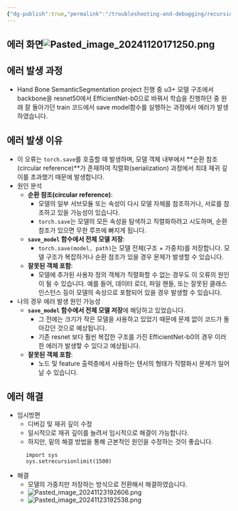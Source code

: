 ```yaml
---
{"dg-publish":true,"permalink":"/troubleshooting-and-debugging/recursion-error/","created":"2024-11-20T17:11:23.179+09:00","updated":"2025-02-15T18:06:37.948+09:00"}
---
```


## 에러 화면![Pasted_image_20241120171250.png](/img/user/Pasted_image_20241120171250.png)
## 에러 발생 과정
- Hand Bone SemanticSegmentation project 진행 중 u3+ 모델 구조에서 backbone을 resnet50에서 EfficientNet-b0으로 바꿔서 학습을 진행하던 중 원래 잘 돌아가던 train 코드에서 save model함수를 실행하는 과정에서 에러가 발생하였습니다. 
## 에러 발생 이유
- 이 오류는 `torch.save`를 호출할 때 발생하며, 모델 객체 내부에서 **순환 참조(circular reference)**가 존재하여 직렬화(serialization) 과정에서 최대 재귀 깊이를 초과했기 때문에 발생합니다.
- 원인 분석
	- **순환 참조(circular reference)**:
		- 모델의 일부 서브모듈 또는 속성이 다시 모델 자체를 참조하거나, 서로를 참조하고 있을 가능성이 있습니다.
		- `torch.save`는 모델의 모든 속성을 탐색하고 직렬화하려고 시도하며, 순환 참조가 있으면 무한 루프에 빠지게 됩니다.
	- **`save_model` 함수에서 전체 모델 저장**:
		- `torch.save(model, path)`는 모델 전체(구조 + 가중치)를 저장합니다. 모델 구조가 복잡하거나 순환 참조가 있을 경우 문제가 발생할 수 있습니다.
	- **잘못된 객체 포함**:
		- 모델에 추가된 사용자 정의 객체가 직렬화할 수 없는 경우도 이 오류의 원인이 될 수 있습니다. 예를 들어, 데이터 로더, 파일 핸들, 또는 잘못된 클래스 인스턴스 등이 모델의 속성으로 포함되어 있을 경우 발생할 수 있습니다.
- 나의 경우 에러 발생 원인 가능성
	- **`save_model` 함수에서 전체 모델 저장**에 해당하고 있었습니다. 
		- 그 전에는 크기가 작은 모델을 사용하고 있었기 때문에 문제 없이 코드가 돌아갔던 것으로 예상됩니다.
		- 기존 resnet 보다 훨씬 복잡한 구조를 가진 EfficientNet-b0의 경우 이러한 에러가 발생핳 수 있다고 예상됩니다.
	- **잘못된 객체 포함**:
		- 노드 및 feature 출력층에서 사용하는 텐서의 형태가 직렬화시 문제가 일어날 수 있습니다.
## 에러 해결
- 임시방편
	- 디버깅 및 재귀 깊이 수정
	- 일시적으로 재귀 깊이를 늘려서 임시적으로 해결이 가능합니다.
	- 하지만, 밑의 해결 방법을 통해 근본적인 원인을 수정하는 것이 좋습니다.
```
	  import sys 
	  sys.setrecursionlimit(1500)
```
- 해결
	- 모델의 가중치만 저장하는 방식으로 전환해서 해결하였습니다.
	- ![Pasted_image_20241123192606.png](/img/user/Pasted_image_20241123192606.png)
	- ![Pasted_image_20241123192538.png](/img/user/Pasted_image_20241123192538.png)